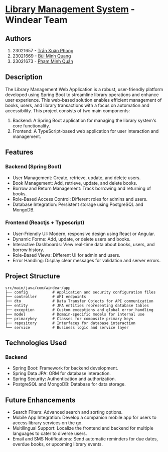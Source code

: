 # [Library Management System](https://windear.vercel.app/) - Windear Team

## Authors

1. 23021657 - [Trần Xuân Phong](https://github.com/TranXuanPhong25)
2. 23021669 - [Bùi Minh Quang](https://github.com/mquang279)
3. 23021673 - [Phạm Minh Quân](https://github.com/quanpm2008)

## Description

The Library Management Web Application is a robust, user-friendly platform developed using Spring Boot to streamline library operations and enhance user experience. This web-based solution enables efficient management of books, users, and library transactions with a focus on automation and accessibility.
This project consists of two main components:

1. Backend: A Spring Boot application for managing the library system's core functionality.
2. Frontend: A TypeScript-based web application for user interaction and management.

## Features

### Backend (Spring Boot)

- User Management: Create, retrieve, update, and delete users.
- Book Management: Add, retrieve, update, and delete books.
- Borrow and Return Management: Track borrowing and returning of books.
- Role-Based Access Control: Different roles for admins and users.
- Database Integration: Persistent storage using PostgreSQL and MongoDB.

### Frontend (Reactjs + Typescript)

- User-Friendly UI: Modern, responsive design using React or Angular.
- Dynamic Forms: Add, update, or delete users and books.
- Interactive Dashboards: View real-time data about books, users, and borrow history.
- Role-Based Views: Different UI for admin and users.
- Error Handling: Display clear messages for validation and server errors.

## Project Structure

```
src/main/java/com/windear/app
├── config           # Application and security configuration files
├── controller       # API endpoints
├── dto              # Data Transfer Objects for API communication
├── entity           # JPA entities representing database tables
├── exception        # Custom exceptions and global error handling
├── model            # Domain-specific models for internal use
├── primarykey       # Classes for composite primary keys
├── repository       # Interfaces for database interaction
└── service          # Business logic and service layer

```

## Technologies Used

### Backend

- Spring Boot: Framework for backend development.
- Spring Data JPA: ORM for database interaction.
- Spring Security: Authentication and authorization.
- PostgreSQL and MongoDB: Database for data storage.

## Future Enhancements

- Search Filters: Advanced search and sorting options.
- Mobile App Integration: Develop a companion mobile app for users to access library services on the go.
- Multilingual Support: Localize the frontend and backend for multiple languages to cater to diverse users.
- Email and SMS Notifications: Send automatic reminders for due dates, overdue books, or upcoming library events.
